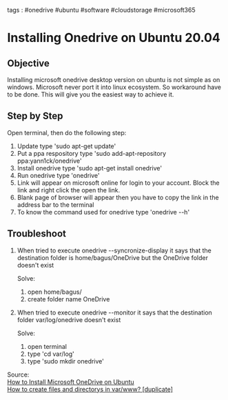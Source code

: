 tags : #onedrive #ubuntu #software #cloudstorage #microsoft365

# Installing Onedrive on Ubuntu 20.04
## Objective

Installing microsoft onedrive desktop version on ubuntu is not simple as on windows. Microsoft never port it into linux ecosystem. So workaround have to be done. This will give you the easiest way to achieve it.

## Step by Step

Open terminal, then do the following step:

1. Update
    type 'sudo apt-get update'
2. Put a ppa respository
     type 'sudo add-apt-repository ppa:yann1ck/onedrive'
3. Install onedrive
     type 'sudo apt-get install onedrive'
4. Run onedrive
     type 'onedrive'
5. Link will appear on microsoft online for login to your account. Block the link and right click the open the link.
6. Blank page of browser will appear then you have to copy the link in the address bar to the terminal
7. To know the command used for onedrive
     type 'onedrive --h'
	 
## Troubleshoot

1. When tried to execute onedrive --syncronize-display it says that the destination folder is home/bagus/OneDrive but the OneDrive folder doesn't exist 
    
	Solve:
	
	1) open home/bagus/
	2) create folder name OneDrive

2. When tried to execute onedrive --monitor it says that the destination folder var/log/onedrive doesn't exist

    Solve:
	
	1) open terminal
	2) type 'cd var/log'
	3) type 'sudo mkdir onedrive'


Source:<br>
[How to Install Microsoft OneDrive on Ubuntu](https://linuxhint.com/install-microsoft-onedrive-ubuntu/)<br>
[How to create files and directorys in var/www? [duplicate]](https://askubuntu.com/questions/181481/how-to-create-files-and-directorys-in-var-www)
